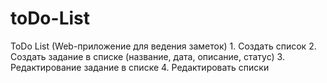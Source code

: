 # toDo-List
ToDo List (Web-приложение для ведения заметок)
    1. Создать список
    2. Создать задание в списке (название, дата, описание, статус)
    3. Редактирование задание в списке
    4. Редактировать списки

